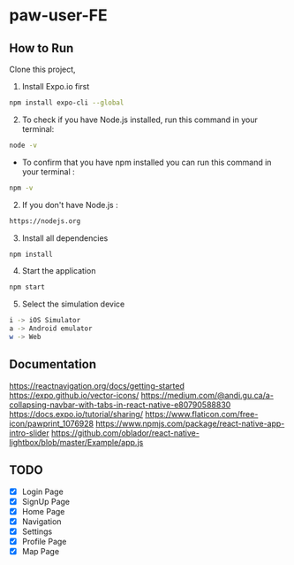 # paw-user-FE

## How to Run

Clone this project,

1. Install Expo.io first 

```bash
npm install expo-cli --global
```

2. To check if you have Node.js installed, run this command in your terminal:

```bash
node -v
```

* To confirm that you have npm installed you can run this command in your terminal :

```bash
npm -v
```

2. If you don't have Node.js : 

```bash
https://nodejs.org
```

3. Install all dependencies 

```bash
npm install
```

4. Start the application

```bash
npm start
```

5. Select the simulation device

```bash
i -> iOS Simulator
a -> Android emulator
w -> Web
```

## Documentation

https://reactnavigation.org/docs/getting-started
https://expo.github.io/vector-icons/
https://medium.com/@andi.gu.ca/a-collapsing-navbar-with-tabs-in-react-native-e80790588830
https://docs.expo.io/tutorial/sharing/
https://www.flaticon.com/free-icon/pawprint_1076928
https://www.npmjs.com/package/react-native-app-intro-slider
https://github.com/oblador/react-native-lightbox/blob/master/Example/app.js


## TODO

- [x] Login Page
- [x] SignUp Page
- [x] Home Page
- [x] Navigation
- [x] Settings
- [x] Profile Page
- [x] Map Page
